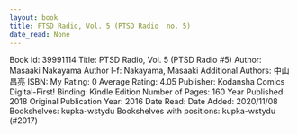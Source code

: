 ```yaml
---
layout: book
title: PTSD Radio, Vol. 5 (PTSD Radio  no. 5)
date_read: None
---
```


Book Id: 39991114
Title: PTSD Radio, Vol. 5 (PTSD Radio #5)
Author: Masaaki Nakayama
Author l-f: Nakayama, Masaaki
Additional Authors: 中山昌亮
ISBN: 
My Rating: 0
Average Rating: 4.05
Publisher: Kodansha Comics Digital-First!
Binding: Kindle Edition
Number of Pages: 160
Year Published: 2018
Original Publication Year: 2016
Date Read: 
Date Added: 2020/11/08
Bookshelves: kupka-wstydu
Bookshelves with positions: kupka-wstydu (#2017)

